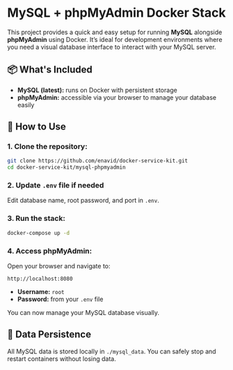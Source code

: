 # MySQL + phpMyAdmin Docker Stack

This project provides a quick and easy setup for running **MySQL** alongside **phpMyAdmin** using Docker.
It’s ideal for development environments where you need a visual database interface to interact with your MySQL server.

## 📦 What's Included

- **MySQL (latest):** runs on Docker with persistent storage
- **phpMyAdmin:** accessible via your browser to manage your database easily

## 🚀 How to Use

### 1. Clone the repository:

```bash
git clone https://github.com/enavid/docker-service-kit.git
cd docker-service-kit/mysql-phpmyadmin
```

### 2. Update `.env` file if needed

Edit database name, root password, and port in `.env`.

### 3. Run the stack:

```bash
docker-compose up -d
```

### 4. Access phpMyAdmin:

Open your browser and navigate to:

```
http://localhost:8080
```

- **Username:** `root`
- **Password:** from your `.env` file

You can now manage your MySQL database visually.

## 🧊 Data Persistence

All MySQL data is stored locally in `./mysql_data`. You can safely stop and restart containers without losing data.
